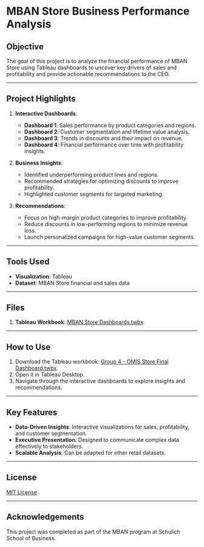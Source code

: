 # MBAN Store Business Performance Analysis

## Objective
The goal of this project is to analyze the financial performance of MBAN Store using Tableau dashboards to uncover key drivers of sales and profitability and provide actionable recommendations to the CEO.

---

## Project Highlights
1. **Interactive Dashboards**:
   - **Dashboard 1**: Sales performance by product categories and regions.
   - **Dashboard 2**: Customer segmentation and lifetime value analysis.
   - **Dashboard 3**: Trends in discounts and their impact on revenue.
   - **Dashboard 4**: Financial performance over time with profitability insights.

2. **Business Insights**:
   - Identified underperforming product lines and regions.
   - Recommended strategies for optimizing discounts to improve profitability.
   - Highlighted customer segments for targeted marketing.

3. **Recommendations**:
   - Focus on high-margin product categories to improve profitability.
   - Reduce discounts in low-performing regions to minimize revenue loss.
   - Launch personalized campaigns for high-value customer segments.

---

## Tools Used
- **Visualization**: Tableau
- **Dataset**: MBAN Store financial and sales data

---

## Files
1. **Tableau Workbook**: [MBAN Store Dashboards.twbx](./Group%204%20-%20OMIS%20Store%20Final%20Dashboard.twbx)

---

## How to Use
1. Download the Tableau workbook: [Group 4 - OMIS Store Final Dashboard.twbx](./Group%204%20-%20OMIS%20Store%20Final%20Dashboard.twbx).
2. Open it in Tableau Desktop.
3. Navigate through the interactive dashboards to explore insights and recommendations.

---

## Key Features
- **Data-Driven Insights**: Interactive visualizations for sales, profitability, and customer segmentation.
- **Executive Presentation**: Designed to communicate complex data effectively to stakeholders.
- **Scalable Analysis**: Can be adapted for other retail datasets.

---

## License
[MIT License](./LICENSE)

---

## Acknowledgements
This project was completed as part of the MBAN program at Schulich School of Business.
